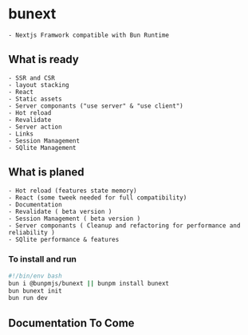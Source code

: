 # bunext

    - Nextjs Framwork compatible with Bun Runtime

## What is ready

    - SSR and CSR
    - layout stacking
    - React
    - Static assets
    - Server componants ("use server" & "use client")
    - Hot reload
    - Revalidate
    - Server action
    - Links
    - Session Management
    - SQlite Management

## What is planed

    - Hot reload (features state memory)
    - React (some tweek needed for full compatibility)
    - Documentation
    - Revalidate ( beta version )
    - Session Management ( beta version )
    - Server componants ( Cleanup and refactoring for performance and reliability )
    - SQlite performance & features

### To install and run

```Bash
#!/bin/env bash
bun i @bunpmjs/bunext || bunpm install bunext
bun bunext init
bun run dev
```

## Documentation To Come
